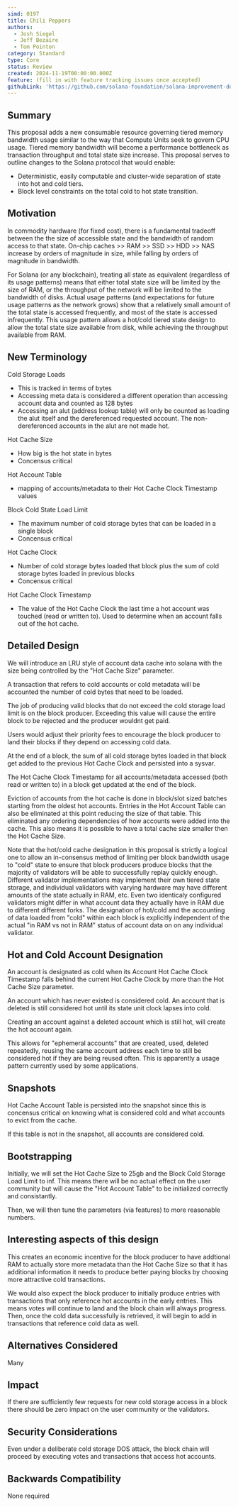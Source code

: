 ```yaml
---
simd: 0197
title: Chili Peppers
authors:
  - Josh Siegel
  - Jeff Bezaire
  - Tom Pointon
category: Standard
type: Core
status: Review
created: 2024-11-19T00:00:00.000Z
feature: (fill in with feature tracking issues once accepted)
githubLink: 'https://github.com/solana-foundation/solana-improvement-documents/pull/197'
---
```


## Summary

This proposal adds a new consumable resource governing tiered memory
bandwidth usage similar to the way that Compute Units seek to govern
CPU usage. Tiered memory bandwidth will become a performance
bottleneck as transaction throughput and total state size
increase. This proposal serves to outline changes to the Solana
protocol that would enable:

- Deterministic, easily computable and cluster-wide separation of
  state into hot and cold tiers.
- Block level constraints on the total cold to hot state transition.

## Motivation

In commodity hardware (for fixed cost), there is a fundamental
tradeoff between the the size of accessible state and the bandwidth of
random access to that state. On-chip caches >> RAM >> SSD >> HDD >>
NAS increase by orders of magnitude in size, while falling by orders
of magnitude in bandwidth.

For Solana (or any blockchain), treating all state as equivalent
(regardless of its usage patterns) means that either total state size
will be limited by the size of RAM, or the throughput of the network
will be limited to the bandwidth of disks. Actual usage patterns (and
expectations for future usage patterns as the network grows) show that
a relatively small amount of the total state is accessed frequently,
and most of the state is accessed infrequently. This usage pattern
allows a hot/cold tiered state design to allow the total state size
available from disk, while achieving the throughput available from
RAM.

## New Terminology

Cold Storage Loads
  - This is tracked in terms of bytes
  - Accessing meta data is considered a different operation than
    accessing account data and counted as 128 bytes
  - Accessing an alut (address lookup table) will only be counted as
    loading the alut itself and the dereferenced requested account. The
    non-dereferenced accounts in the alut are not made hot.

Hot Cache Size
  - How big is the hot state in bytes
  - Concensus critical

Hot Account Table
  - mapping of accounts/metadata to their Hot Cache Clock Timestamp values

Block Cold State Load Limit
  - The maximum number of cold storage bytes that can be loaded
    in a single block
  - Concensus critical

Hot Cache Clock
  - Number of cold storage bytes loaded that block plus the sum
    of cold storage bytes loaded in previous blocks
  - Concensus critical

Hot Cache Clock Timestamp
  - The value of the Hot Cache Clock the last time a hot account was
    touched (read or written to). Used to determine when an account falls out
    of the hot cache.

## Detailed Design

We will introduce an LRU style of account data cache into solana with
the size being controlled by the "Hot Cache Size" parameter.

A transaction that refers to cold accounts or cold metadata will be
accounted the number of cold bytes that need to be loaded.

The job of producing valid blocks that do not exceed the cold storage
load limit is on the block producer.  Exceeding this value will cause
the entire block to be rejected and the producer wouldnt get paid.

Users would adjust their priority fees to encourage the block
producer to land their blocks if they depend on accessing cold
data.

At the end of a block, the sum of all cold storage bytes loaded in
that block get added to the previous Hot Cache Clock and persisted
into a sysvar.

The Hot Cache Clock Timestamp for all accounts/metadata accessed (both read or
written to) in a block get updated at the end of the block.

Eviction of accounts from the hot cache is done in block/slot sized
batches starting from the oldest hot accounts. Entries in the Hot Account Table
can also be eliminated at this point reducing the size of that table. This
eliminated any ordering dependencies of how accounts were added into the cache.
This also means it is possible to have a total cache size smaller then the Hot
Cache Size.

Note that the hot/cold cache designation in this proposal is strictly a logical
one to allow an in-consensus method of limiting per block bandwidth usage to
"cold" state to ensure that block producers produce blocks that the
majority of validators will be able to successfully replay quickly enough.
Different validator implementations may implement their own tiered state
storage, and individual validators with varying hardware may have different
amounts of the state actually in RAM, etc. Even two identicaly configured
validators might differ in what account data they actually have in RAM due
to different different forks. The designation of hot/cold and the
accounting of data loaded from "cold" within each block is explicitly
independent of the actual "in RAM vs not in RAM" status of account data on on
any individual validator.

## Hot and Cold Account Designation

An account is designated as cold when its Account Hot Cache Clock Timestamp
falls behind the current Hot Cache Clock by more than the Hot Cache
Size parameter.

An account which has never existed is considered cold. An account that is
deleted is still considered hot until its state unit clock lapses into
cold.

Creating an account against a deleted account which is still hot, will create
the hot account again.

This allows for "ephemeral accounts" that are created, used, deleted
repeatedly, reusing the same account address each time to still be considered
hot if they are being reused often. This is apparently a usage pattern
currently used by some applications.

## Snapshots

Hot Cache Account Table is persisted into the snapshot since this
is concensus critical on knowing what is considered cold and what
accounts to evict from the cache.

If this table is not in the snapshot, all accounts are considered cold.

## Bootstrapping

Initially, we will set the Hot Cache Size to 25gb and the Block Cold
Storage Load Limit to inf.   This means there will be no actual effect
on the user community but will cause the "Hot Account Table" to
be initialized correctly and consistantly.

Then, we will then tune the parameters (via features) to more
reasonable numbers.

## Interesting aspects of this design

This creates an economic incentive for the block producer to have addtional RAM
to actually store more metadata than the Hot Cache Size so that it has
additional information it needs to produce better paying blocks by
choosing more attractive cold transactions.

We would also expect the block producer to initially produce entries
with transactions that only reference hot accounts in the early
entries.  This means votes will continue to land and the block chain
will always progress.   Then, once the cold data successfully is
retrieved, it will begin to add in transactions that reference cold
data as well.

## Alternatives Considered

Many

## Impact

If there are sufficiently few requests for new cold storage access in
a block there should be zero impact on the user community or the
validators.

## Security Considerations

Even under a deliberate cold storage DOS attack, the block
chain will proceed by executing votes and transactions that access hot accounts.

## Backwards Compatibility

None required
